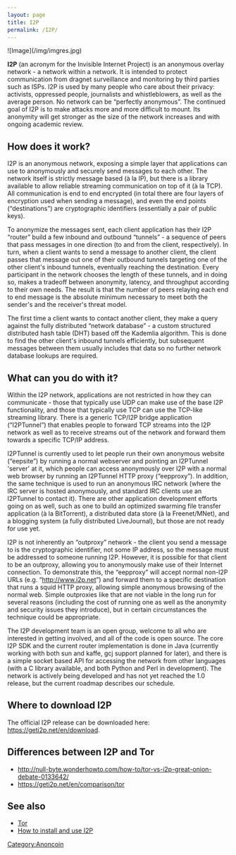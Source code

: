 ```yaml
---
layout: page
title: I2P
permalink: /I2P/
---
```


<div class='pull-right' markdown="1">
![Image](/img/imgres.jpg)
</div>

 **I2P** (an acronym for the Invisible Internet Project) is an anonymous overlay network - a network within a network. It is intended to protect communication from dragnet surveillance and monitoring by third parties such as ISPs. I2P is used by many people who care about their privacy: activists, oppressed people, journalists and whistleblowers, as well as the average person. No network can be “perfectly anonymous”. The continued goal of I2P is to make attacks more and more difficult to mount. Its anonymity will get stronger as the size of the network increases and with ongoing academic review.

How does it work?
-----------------

I2P is an anonymous network, exposing a simple layer that applications can use to anonymously and securely send messages to each other. The network itself is strictly message based (à la IP), but there is a library available to allow reliable streaming communication on top of it (à la TCP). All communication is end to end encrypted (in total there are four layers of encryption used when sending a message), and even the end points (“destinations”) are cryptographic identifiers (essentially a pair of public keys).

To anonymize the messages sent, each client application has their I2P “router” build a few inbound and outbound “tunnels” - a sequence of peers that pass messages in one direction (to and from the client, respectively). In turn, when a client wants to send a message to another client, the client passes that message out one of their outbound tunnels targeting one of the other client's inbound tunnels, eventually reaching the destination. Every participant in the network chooses the length of these tunnels, and in doing so, makes a tradeoff between anonymity, latency, and throughput according to their own needs. The result is that the number of peers relaying each end to end message is the absolute minimum necessary to meet both the sender's and the receiver's threat model.

The first time a client wants to contact another client, they make a query against the fully distributed “network database” - a custom structured distributed hash table (DHT) based off the Kademlia algorithm. This is done to find the other client's inbound tunnels efficiently, but subsequent messages between them usually includes that data so no further network database lookups are required.

What can you do with it?
------------------------

Within the I2P network, applications are not restricted in how they can communicate - those that typically use UDP can make use of the base I2P functionality, and those that typically use TCP can use the TCP-like streaming library. There is a generic TCP/I2P bridge application (“I2PTunnel”) that enables people to forward TCP streams into the I2P network as well as to receive streams out of the network and forward them towards a specific TCP/IP address.

I2PTunnel is currently used to let people run their own anonymous website (“eepsite”) by running a normal webserver and pointing an I2PTunnel 'server' at it, which people can access anonymously over I2P with a normal web browser by running an I2PTunnel HTTP proxy (“eepproxy”). In addition, the same technique is used to run an anonymous IRC network (where the IRC server is hosted anonymously, and standard IRC clients use an I2PTunnel to contact it). There are other application development efforts going on as well, such as one to build an optimized swarming file transfer application (à la BitTorrent), a distributed data store (à la Freenet/MNet), and a blogging system (a fully distributed LiveJournal), but those are not ready for use yet.

I2P is not inherently an “outproxy” network - the client you send a message to is the cryptographic identifier, not some IP address, so the message must be addressed to someone running I2P. However, it is possible for that client to be an outproxy, allowing you to anonymously make use of their Internet connection. To demonstrate this, the “eepproxy” will accept normal non-I2P URLs (e.g. “<http://www.i2p.net>”) and forward them to a specific destination that runs a squid HTTP proxy, allowing simple anonymous browsing of the normal web. Simple outproxies like that are not viable in the long run for several reasons (including the cost of running one as well as the anonymity and security issues they introduce), but in certain circumstances the technique could be appropriate.

The I2P development team is an open group, welcome to all who are interested in getting involved, and all of the code is open source. The core I2P SDK and the current router implementation is done in Java (currently working with both sun and kaffe, gcj support planned for later), and there is a simple socket based API for accessing the network from other languages (with a C library available, and both Python and Perl in development). The network is actively being developed and has not yet reached the 1.0 release, but the current roadmap describes our schedule.

Where to download I2P
---------------------

The official I2P release can be downloaded here: <https://geti2p.net/en/download>.

Differences between I2P and Tor
-------------------------------

-   <http://null-byte.wonderhowto.com/how-to/tor-vs-i2p-great-onion-debate-0133642/>
-   <https://geti2p.net/en/comparison/tor>

See also
--------

-   [Tor](/Tor "wikilink")
-   [How to install and use I2P](/How_to_install_and_use_I2P "wikilink")

[Category:Anoncoin](/Category:Anoncoin "wikilink")